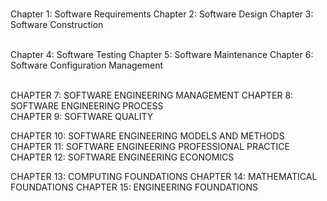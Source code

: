 <Paula><br/>
Chapter 1: Software Requirements
Chapter 2: Software Design
Chapter 3: Software Construction </Paula>


<Edionay><br/>
Chapter 4: Software Testing
Chapter 5: Software Maintenance
Chapter 6: Software Configuration Management

<Erick><br/>
CHAPTER 7: SOFTWARE ENGINEERING MANAGEMENT
CHAPTER 8: SOFTWARE ENGINEERING PROCESS                        
CHAPTER 9: SOFTWARE QUALITY 

CHAPTER 10: SOFTWARE ENGINEERING MODELS AND METHODS 
CHAPTER 11: SOFTWARE ENGINEERING PROFESSIONAL PRACTICE
CHAPTER 12: SOFTWARE ENGINEERING ECONOMICS

CHAPTER 13: COMPUTING FOUNDATIONS
CHAPTER 14: MATHEMATICAL FOUNDATIONS
CHAPTER 15: ENGINEERING FOUNDATIONS
